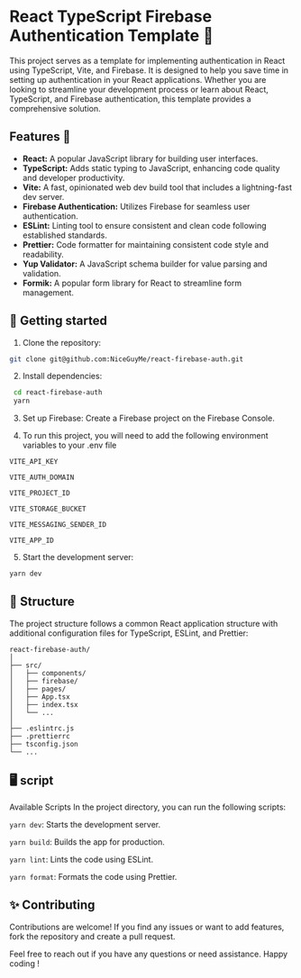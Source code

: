 
# React TypeScript Firebase Authentication Template 🚀

This project serves as a template for implementing authentication in React using TypeScript, Vite, and Firebase. It is designed to help you save time in setting up authentication in your React applications. Whether you are looking to streamline your development process or learn about React, TypeScript, and Firebase authentication, this template provides a comprehensive solution.

## Features 🌟

- **React:** A popular JavaScript library for building user interfaces.
- **TypeScript:** Adds static typing to JavaScript, enhancing code quality and developer productivity.
- **Vite:** A fast, opinionated web dev build tool that includes a lightning-fast dev server.
- **Firebase Authentication:** Utilizes Firebase for seamless user authentication.
- **ESLint:** Linting tool to ensure consistent and clean code following established standards.
- **Prettier:** Code formatter for maintaining consistent code style and readability.
- **Yup Validator:** A JavaScript schema builder for value parsing and validation.
- **Formik:** A popular form library for React to streamline form management.


## 💫 Getting started 

1. Clone the repository:
 ```bash
 git clone git@github.com:NiceGuyMe/react-firebase-auth.git
 ```
2. Install dependencies:
```bash
 cd react-firebase-auth
 yarn
 ```

3. Set up Firebase:
Create a Firebase project on the Firebase Console.

4. To run this project, you will need to add the following environment variables to your .env file

`VITE_API_KEY`

`VITE_AUTH_DOMAIN`

`VITE_PROJECT_ID`

`VITE_STORAGE_BUCKET`

`VITE_MESSAGING_SENDER_ID`

`VITE_APP_ID`

5. Start the development server:

 ```bash
 yarn dev
 ```
## 🌳 Structure

The project structure follows a common React application structure with additional configuration files for TypeScript, ESLint, and Prettier:


```
react-firebase-auth/
│
├── src/
│   ├── components/
│   ├── firebase/
│   ├── pages/
│   ├── App.tsx
│   ├── index.tsx
│   └── ...
│
├── .eslintrc.js
├── .prettierrc
├── tsconfig.json
└── ...
```


## 🖥️ script

Available Scripts
In the project directory, you can run the following scripts:

`yarn dev`: Starts the development server.

``yarn build``: Builds the app for production.

``yarn lint``: Lints the code using ESLint.

``yarn format``: Formats the code using Prettier.


## ✨ Contributing
Contributions are welcome! If you find any issues or want to add features, fork the repository and create a pull request.

Feel free to reach out if you have any questions or need assistance. Happy coding !
